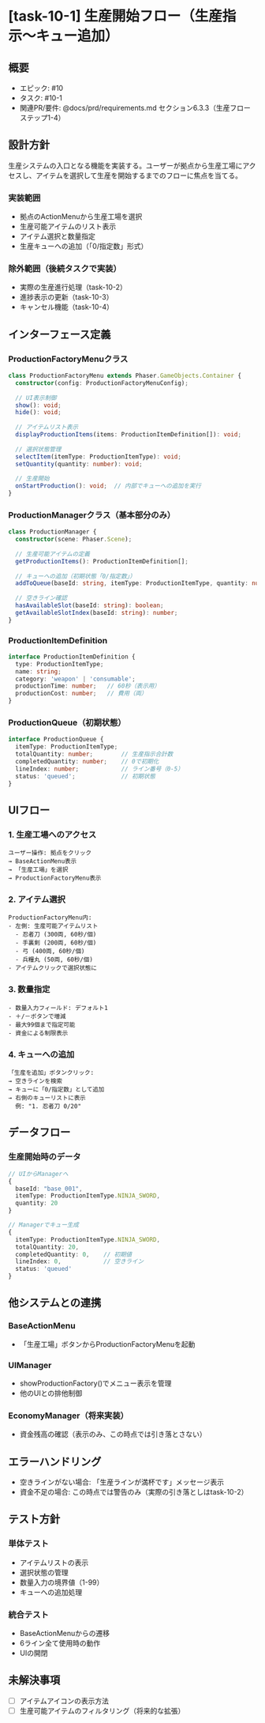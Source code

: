 # [task-10-1] 生産開始フロー（生産指示〜キュー追加）

## 概要
- エピック: #10
- タスク: #10-1
- 関連PR/要件: @docs/prd/requirements.md セクション6.3.3（生産フロー ステップ1-4）

## 設計方針

生産システムの入口となる機能を実装する。ユーザーが拠点から生産工場にアクセスし、アイテムを選択して生産を開始するまでのフローに焦点を当てる。

### 実装範囲
- 拠点のActionMenuから生産工場を選択
- 生産可能アイテムのリスト表示
- アイテム選択と数量指定
- 生産キューへの追加（「0/指定数」形式）

### 除外範囲（後続タスクで実装）
- 実際の生産進行処理（task-10-2）
- 進捗表示の更新（task-10-3）
- キャンセル機能（task-10-4）

## インターフェース定義

### ProductionFactoryMenuクラス
```typescript
class ProductionFactoryMenu extends Phaser.GameObjects.Container {
  constructor(config: ProductionFactoryMenuConfig);
  
  // UI表示制御
  show(): void;
  hide(): void;
  
  // アイテムリスト表示
  displayProductionItems(items: ProductionItemDefinition[]): void;
  
  // 選択状態管理
  selectItem(itemType: ProductionItemType): void;
  setQuantity(quantity: number): void;
  
  // 生産開始
  onStartProduction(): void;  // 内部でキューへの追加を実行
}
```

### ProductionManagerクラス（基本部分のみ）
```typescript
class ProductionManager {
  constructor(scene: Phaser.Scene);
  
  // 生産可能アイテムの定義
  getProductionItems(): ProductionItemDefinition[];
  
  // キューへの追加（初期状態「0/指定数」）
  addToQueue(baseId: string, itemType: ProductionItemType, quantity: number): boolean;
  
  // 空きライン確認
  hasAvailableSlot(baseId: string): boolean;
  getAvailableSlotIndex(baseId: string): number;
}
```

### ProductionItemDefinition
```typescript
interface ProductionItemDefinition {
  type: ProductionItemType;
  name: string;
  category: 'weapon' | 'consumable';
  productionTime: number;   // 60秒（表示用）
  productionCost: number;   // 費用（両）
}
```

### ProductionQueue（初期状態）
```typescript
interface ProductionQueue {
  itemType: ProductionItemType;
  totalQuantity: number;        // 生産指示合計数
  completedQuantity: number;    // 0で初期化
  lineIndex: number;            // ライン番号（0-5）
  status: 'queued';             // 初期状態
}
```

## UIフロー

### 1. 生産工場へのアクセス
```
ユーザー操作: 拠点をクリック
→ BaseActionMenu表示
→ 「生産工場」を選択
→ ProductionFactoryMenu表示
```

### 2. アイテム選択
```
ProductionFactoryMenu内:
- 左側: 生産可能アイテムリスト
  - 忍者刀 (300両, 60秒/個)
  - 手裏剣 (200両, 60秒/個)
  - 弓 (400両, 60秒/個)
  - 兵糧丸 (50両, 60秒/個)
- アイテムクリックで選択状態に
```

### 3. 数量指定
```
- 数量入力フィールド: デフォルト1
- ＋/－ボタンで増減
- 最大99個まで指定可能
- 資金による制限表示
```

### 4. キューへの追加
```
「生産を追加」ボタンクリック:
→ 空きラインを検索
→ キューに「0/指定数」として追加
→ 右側のキューリストに表示
  例: "1. 忍者刀 0/20"
```

## データフロー

### 生産開始時のデータ
```typescript
// UIからManagerへ
{
  baseId: "base_001",
  itemType: ProductionItemType.NINJA_SWORD,
  quantity: 20
}

// Managerでキュー生成
{
  itemType: ProductionItemType.NINJA_SWORD,
  totalQuantity: 20,
  completedQuantity: 0,    // 初期値
  lineIndex: 0,            // 空きライン
  status: 'queued'
}
```

## 他システムとの連携

### BaseActionMenu
- 「生産工場」ボタンからProductionFactoryMenuを起動

### UIManager
- showProductionFactory()でメニュー表示を管理
- 他のUIとの排他制御

### EconomyManager（将来実装）
- 資金残高の確認（表示のみ、この時点では引き落とさない）

## エラーハンドリング

- 空きラインがない場合: 「生産ラインが満杯です」メッセージ表示
- 資金不足の場合: この時点では警告のみ（実際の引き落としはtask-10-2）

## テスト方針

### 単体テスト
- アイテムリストの表示
- 選択状態の管理
- 数量入力の境界値（1-99）
- キューへの追加処理

### 統合テスト
- BaseActionMenuからの遷移
- 6ライン全て使用時の動作
- UIの開閉

## 未解決事項
- [ ] アイテムアイコンの表示方法
- [ ] 生産可能アイテムのフィルタリング（将来的な拡張）